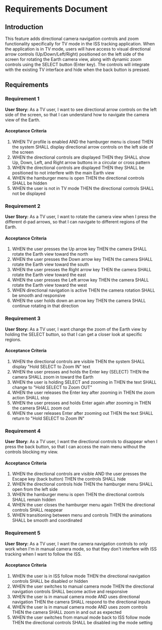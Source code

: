 # Requirements Document

## Introduction

This feature adds directional camera navigation controls and zoom functionality specifically for TV mode in the ISS tracking application. When the application is in TV mode, users will have access to visual directional arrow controls (Up/Down/Left/Right) positioned on the left side of the screen for rotating the Earth camera view, along with dynamic zoom controls using the SELECT button (Enter key). The controls will integrate with the existing TV interface and hide when the back button is pressed.

## Requirements

### Requirement 1

**User Story:** As a TV user, I want to see directional arrow controls on the left side of the screen, so that I can understand how to navigate the camera view of the Earth.

#### Acceptance Criteria

1. WHEN TV profile is enabled AND the hamburger menu is closed THEN the system SHALL display directional arrow controls on the left side of the screen
2. WHEN the directional controls are displayed THEN they SHALL show Up, Down, Left, and Right arrow buttons in a circular or cross pattern
3. WHEN the directional controls are displayed THEN they SHALL be positioned to not interfere with the main Earth view
4. WHEN the hamburger menu is open THEN the directional controls SHALL be hidden
5. WHEN the user is not in TV mode THEN the directional controls SHALL not be displayed

### Requirement 2

**User Story:** As a TV user, I want to rotate the camera view when I press the different d-pad arrows, so that I can navigate to different regions of the Earth.

#### Acceptance Criteria

1. WHEN the user presses the Up arrow key THEN the camera SHALL rotate the Earth view toward the north
2. WHEN the user presses the Down arrow key THEN the camera SHALL rotate the Earth view toward the south
3. WHEN the user presses the Right arrow key THEN the camera SHALL rotate the Earth view toward the east
4. WHEN the user presses the Left arrow key THEN the camera SHALL rotate the Earth view toward the west
5. WHEN directional navigation is active THEN the camera rotation SHALL be smooth and responsive
6. WHEN the user holds down an arrow key THEN the camera SHALL continue rotating in that direction

### Requirement 3

**User Story:** As a TV user, I want change the zoom of the Earth view by holding the SELECT button, so that I can get a closer look at specific regions.

#### Acceptance Criteria

1. WHEN the directional controls are visible THEN the system SHALL display "Hold SELECT to Zoom IN" text
2. WHEN the user presses and holds the Enter key (SELECT) THEN the camera SHALL zoom in toward the Earth
3. WHEN the user is holding SELECT and zooming in THEN the text SHALL change to "Hold SELECT to Zoom OUT"
4. WHEN the user releases the Enter key after zooming in THEN the zoom action SHALL stop
5. WHEN the user presses and holds Enter again after zooming in THEN the camera SHALL zoom out
6. WHEN the user releases Enter after zooming out THEN the text SHALL return to "Hold SELECT to Zoom IN"

### Requirement 4

**User Story:** As a TV user, I want the directional controls to disappear when I press the back button, so that I can access the main menu without the controls blocking my view.

#### Acceptance Criteria

1. WHEN the directional controls are visible AND the user presses the Escape key (back button) THEN the controls SHALL hide
2. WHEN the directional controls hide THEN the hamburger menu SHALL open from the left side
3. WHEN the hamburger menu is open THEN the directional controls SHALL remain hidden
4. WHEN the user closes the hamburger menu again THEN the directional controls SHALL reappear
5. WHEN transitioning between menu and controls THEN the animations SHALL be smooth and coordinated

### Requirement 5

**User Story:** As a TV user, I want the camera navigation controls to only work when I'm in manual camera mode, so that they don't interfere with ISS tracking when I want to follow the ISS.

#### Acceptance Criteria

1. WHEN the user is in ISS follow mode THEN the directional navigation controls SHALL be disabled or hidden
2. WHEN the user switches to manual camera mode THEN the directional navigation controls SHALL become active and responsive
3. WHEN the user is in manual camera mode AND uses directional navigation THEN the camera SHALL respond to the directional inputs
4. WHEN the user is in manual camera mode AND uses zoom controls THEN the camera SHALL zoom in and out as expected
5. WHEN the user switches from manual mode back to ISS follow mode THEN the directional controls SHALL be disabled ing the mode setting